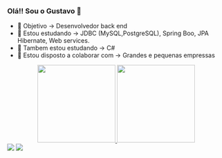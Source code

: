 ### Olá!! Sou o Gustavo 👋

- 🔭 Objetivo -> Desenvolvedor back end
- 🌱 Estou estudando -> JDBC (MySQL,PostgreSQL), Spring Boo, JPA Hibernate, Web services.
- 🔭 Tambem estou estudando -> C#
- 👯 Estou disposto a colaborar com -> Grandes e pequenas empressas

<div align="center">
  <a href="https://github.com/GustavoLima67">
  <img height="180em" src="https://github-readme-stats.vercel.app/api?username=GustavoLima67&show_icons=true&theme=dark&include_all_commits=true&count_private=true"/>
  <img height="180em" src="https://github-readme-stats.vercel.app/api/top-langs/?username=GustavoLima67&layout=compact&langs_count=7&theme=dark"/>
</div>
 
<div> 
  <a href = "mailto:lgusta333@gmail.com"><img src="https://img.shields.io/badge/-Gmail-%23333?style=for-the-badge&logo=gmail&logoColor=red" target="_blank"></a>
  <a href="https://www.linkedin.com/in/gustavo-lima-de-souza-a154b9224" target="_blank"><img src="https://img.shields.io/badge/-LinkedIn-%230077B5?style=for-the-badge&logo=linkedin&logoColor=white" target="_blank"></a> 
 
 
 
</div>

